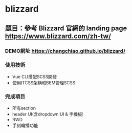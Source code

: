 # blizzard

## 題目：參考 Blizzard 官網的 landing page https://www.blizzard.com/zh-tw/

### DEMO網址 https://changchiao.github.io/blizzard/

### 使用技術

- Vue CLI搭配SCSS開發
- 使用ITCSS架構和BEM管理SCSS

### 完成項目
- 所有section
- header UI(含dropdown UI & 手機板)
- RWD
- 手刻輪播功能
